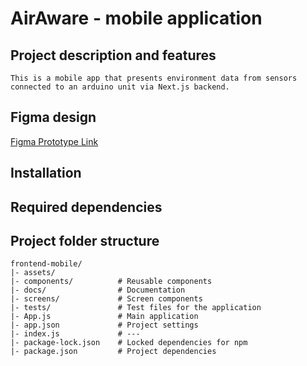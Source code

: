 # AirAware - mobile application

## Project description and features
    This is a mobile app that presents environment data from sensors connected to an arduino unit via Next.js backend.

## Figma design
[Figma Prototype Link](https://www.figma.com/design/zgqiK0v3QNgXFoYyZLTjyT/AirAware?node-id=0-1&p=f&t=86vQwL5EpQnTgC2I-0)

## Installation

## Required dependencies

## Project folder structure
```plaintext
frontend-mobile/
|- assets/
|- components/          # Reusable components
|- docs/                # Documentation
|- screens/             # Screen components
|- tests/               # Test files for the application
|- App.js               # Main application
|- app.json             # Project settings
|- index.js             # ---
|- package-lock.json    # Locked dependencies for npm
|- package.json         # Project dependencies
